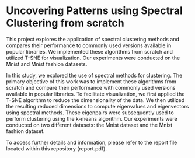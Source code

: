 # Uncovering Patterns using Spectral Clustering from scratch
This project explores the application of spectral clustering methods and compares their performance to commonly used versions available in popular libraries. We implemented these algorithms from scratch and utilized T-SNE for visualization. Our experiments were conducted on the Mnist and Mnist fashion datasets.

In this study, we explored the use of spectral methods for clustering. The primary objective of this work was to implement these algorithms from scratch and compare their performance with commonly used versions available in popular libraries. To facilitate visualization, we first applied the T-SNE algorithm to reduce the dimensionality of the data. We then utilized the resulting reduced dimensions to compute eigenvalues and eigenvectors using spectral methods. These eigenpairs were subsequently used to perform clustering using the k-means algorithm. Our experiments were conducted on two different datasets: the Mnist dataset and the Mnist fashion dataset.

To access further details and information, please refer to the report file located within this repository (report.pdf).

